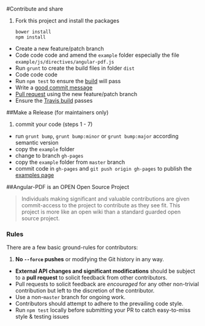 #Contribute and share

1. Fork this project and install the packages

	```
	bower install
	npm install
	```
- Create a new feature/patch branch
- Code code code and amend the `example` folder especially the file `example/js/directives/angular-pdf.js`
- Run `grunt` to create the build files in folder `dist`
- Code code code
- Run `npm test` to ensure the [build](https://travis-ci.org/sayanee/angularjs-pdf) will pass
- Write a [good commit message](https://github.com/angular/angular.js/blob/master/CONTRIBUTING.md#commit-message-format)
- [Pull request](https://help.github.com/articles/using-pull-requests) using the new feature/patch branch
- Ensure the [Travis build](https://travis-ci.org/sayanee/angularjs-pdf) passes

##Make a Release (for maintainers only)

1. commit your code (steps 1 - 7)
- run `grunt bump`, `grunt bump:minor` or `grunt bump:major` according semantic version
- copy the `example` folder
- change to branch `gh-pages`
- copy the `example` folder from `master` branch
- commit code in `gh-pages` and `git push origin gh-pages` to publish the [examples page](http://sayan.ee/angularjs-pdf/)

##Angular-PDF is an OPEN Open Source Project

> Individuals making significant and valuable contributions are given commit-access to the project to contribute as they see fit. This project is more like an open wiki than a standard guarded open source project.

### Rules

There are a few basic ground-rules for contributors:

1. **No `--force` pushes** or modifying the Git history in any way.
- **External API changes and significant modifications** should be subject to a **pull request** to solicit feedback from other contributors.
- Pull requests to solicit feedback are *encouraged* for any other non-trivial contribution but left to the discretion of the contributor.
- Use a non-`master` branch for ongoing work.
- Contributors should attempt to adhere to the prevailing code style.
- Run `npm test` locally before submitting your PR to catch easy-to-miss style & testing issues
